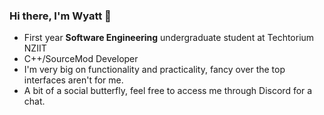 ### Hi there, I'm Wyatt 👋
- First year **Software Engineering** undergraduate student at Techtorium NZIIT
- C++/SourceMod Developer
- I'm very big on functionality and practicality, fancy over the top interfaces aren't for me.
- A bit of a social butterfly, feel free to access me through Discord for a chat.
